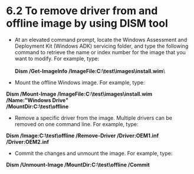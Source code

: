# 6.2 To remove driver from and offline image by using DISM tool

* At an elevated command prompt, locate the Windows Assessment and Deployment Kit (Windows ADK) servicing folder, and type the following command to retrieve the name or index number for the image that you want to modify. For example, type: \
  \
  &#x20;           **Dism /Get-ImageInfo /ImageFile:C:\test\images\install.wim**\

* Mount the offline Windows image. For example, type:

&#x20;                   **Dism /Mount-Image /ImageFile:C:\test\images\install.wim /Name:"Windows Drive"** \
&#x20;                  **/MountDir:C:\test\offline**

* Remove a specific driver from the image. Multiple drivers can be removed on one command line. For example, type:

&#x20;                   **Dism /Image:C:\test\offline /Remove-Driver /Driver:OEM1.inf /Driver:OEM2.inf**

* Commit the changes and unmount the image. For example, type:

&#x20;                   **Dism /Unmount-Image /MountDir:C:\test\offline /Commit**
